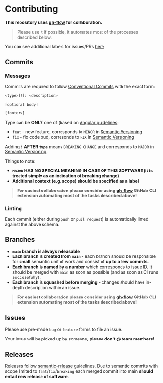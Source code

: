 # Contributing

__This repository uses [gh-flow](https://github.com/inovintell/gh-flow) for
collaboration.__

> Please use it if possible, it automates most of the processes described below.

You can see additional labels for issues/PRs
[here](https://github.com/{{cookiecutter.repository_owner}}/{{cookiecutter.repository}}/labels)

## Commits

### Messages

Commits are required to follow
[Conventional Commits](https://www.conventionalcommits.org/en/v1.0.0/)
with the exact form:

```bash
<type>[!]: <description>

[optional body]

[footers]
```

Type can be __ONLY__ one of (based on
[Angular guidelines](https://github.com/angular/angular.js/blob/master/DEVELOPERS.md#commits):

- `feat` - new feature, corresponds to `MINOR` in [Semantic Versioning](https://semver.org/)
- `fix` - fix code bud, corresonds to `FIX` in [Semantic Versioning](https://semver.org/)

Adding `!` __AFTER `type`__ means `BREAKING CHANGE` and corresponds to `MAJOR`
in [Semantic Versioning](https://semver.org/).

Things to note:

- __`MAJOR` HAS NO SPECIAL MEANING IN CASE OF THIS SOFTWARE (it is treated
simply as an indication of breaking change)__
- __Additional context (e.g. scope) should be specified as a label__

> __For easiest collaboration please consider using
[gh-flow](https://github.com/inovintell/gh-flow) GitHub CLI extension
automating most of the tasks described above!__

### Linting

Each commit (either during `push` or `pull request`) is automatically linted
against the above schema.

## Branches

- __`main` branch is always releasable__
- __Each branch is created from `main`__ - each branch should be responsible
for __small__ semantic unit of work and consist of __up to a few commits__.
- __Each branch is named by a number__ which corresponds to issue ID.
It should be merged with `main` as soon as possible (and as soon as CI runs
successfully).
- __Each branch is squashed before merging__ - changes should have in-depth
description within an issue.

> __For easiest collaboration please consider using
[gh-flow](https://github.com/inovintell/gh-flow) GitHub CLI extension
automating most of the tasks described above!__

## Issues

Please use pre-made `bug` or `feature` forms to file an issue.

Your issue will be picked up by someone, __please don't @ team members!__

## Releases

Releases follow [semantic-release](https://github.com/semantic-release/semantic-release)
guidelines. Due to semantic commits with scope limited
to `feat`/`fix`/`breaking` each merged commit into main
__should entail new release of software__.

